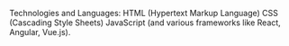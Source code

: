 Technologies and Languages: HTML (Hypertext Markup Language) CSS (Cascading Style Sheets) JavaScript (and various frameworks like React, Angular, Vue.js).
